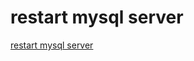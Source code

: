 # restart mysql server
[restart mysql server](https://aiwithcloud.com/2022/09/19/restart_mysql_server/)